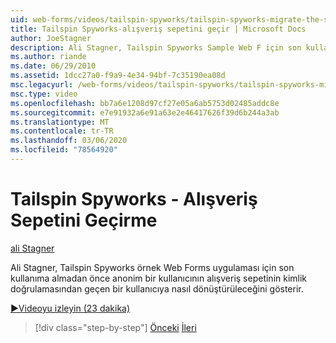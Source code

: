 ```yaml
---
uid: web-forms/videos/tailspin-spyworks/tailspin-spyworks-migrate-the-shopping-cart
title: Tailspin Spyworks-alışveriş sepetini geçir | Microsoft Docs
author: JoeStagner
description: Ali Stagner, Tailspin Spyworks Sample Web F için son kullanıma almadan önce anonim bir kullanıcının alışveriş sepetinin kimlik doğrulamasından geçen bir kullanıcıya nasıl dönüştürüleceğini gösterir...
ms.author: riande
ms.date: 06/29/2010
ms.assetid: 1dcc27a0-f9a9-4e34-94bf-7c35190ea08d
msc.legacyurl: /web-forms/videos/tailspin-spyworks/tailspin-spyworks-migrate-the-shopping-cart
msc.type: video
ms.openlocfilehash: bb7a6e1208d97cf27e05a6ab5753d02485addc8e
ms.sourcegitcommit: e7e91932a6e91a63e2e46417626f39d6b244a3ab
ms.translationtype: MT
ms.contentlocale: tr-TR
ms.lasthandoff: 03/06/2020
ms.locfileid: "78564920"
---
```

# <a name="tailspin-spyworks---migrate-the-shopping-cart"></a>Tailspin Spyworks - Alışveriş Sepetini Geçirme

[ali Stagner](https://github.com/JoeStagner)

Ali Stagner, Tailspin Spyworks örnek Web Forms uygulaması için son kullanıma almadan önce anonim bir kullanıcının alışveriş sepetinin kimlik doğrulamasından geçen bir kullanıcıya nasıl dönüştürüleceğini gösterir.

[&#9654;Videoyu izleyin (23 dakika)](https://channel9.msdn.com/Blogs/ASP-NET-Site-Videos/tailspin-spyworks-migrate-the-shopping-cart)

> [!div class="step-by-step"]
> [Önceki](tailspin-spyworks-update-the-shopping-cart.md)
> [İleri](tailspin-spyworks-final-check-out.md)
